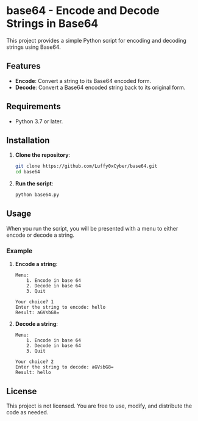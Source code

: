 # base64 - Encode and Decode Strings in Base64

This project provides a simple Python script for encoding and decoding strings using Base64.

## Features

- **Encode**: Convert a string to its Base64 encoded form.
- **Decode**: Convert a Base64 encoded string back to its original form.

## Requirements

- Python 3.7 or later.

## Installation

1. **Clone the repository**:
   ```bash
   git clone https://github.com/Luffy0xCyber/base64.git
   cd base64
   ```

2. **Run the script**:
   ```bash
   python base64.py
   ```

## Usage

When you run the script, you will be presented with a menu to either encode or decode a string.

### Example

1. **Encode a string**:
   ```plaintext
   Menu:
       1. Encode in base 64
       2. Decode in base 64
       3. Quit

   Your choice? 1
   Enter the string to encode: hello
   Result: aGVsbG8=
   ```

2. **Decode a string**:
   ```plaintext
   Menu:
       1. Encode in base 64
       2. Decode in base 64
       3. Quit

   Your choice? 2
   Enter the string to decode: aGVsbG8=
   Result: hello
   ```

## License

This project is not licensed. You are free to use, modify, and distribute the code as needed.
